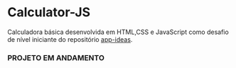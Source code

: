 # Calculator-JS

Calculadora básica desenvolvida em HTML,CSS e JavaScript como desafio de nível iniciante do repositório [app-ideas](https://github.com/florinpop17/app-ideas/).


### PROJETO EM ANDAMENTO
